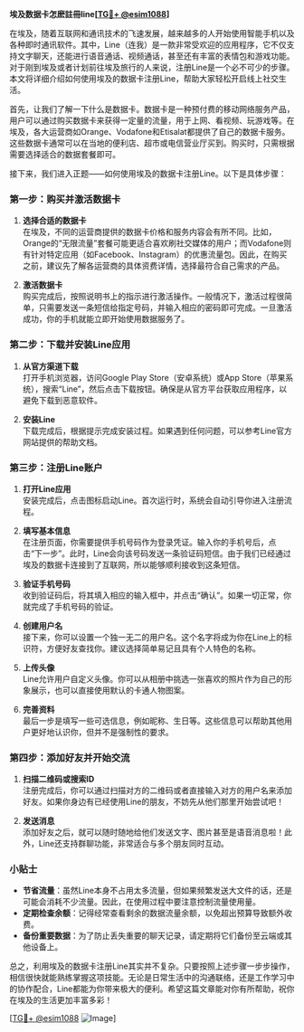 **埃及数据卡怎麽註冊line[[TG💪+ @esim1088](https://t.me/s/esim1088)]**

在埃及，随着互联网和通讯技术的飞速发展，越来越多的人开始使用智能手机以及各种即时通讯软件。其中，Line（连我）是一款非常受欢迎的应用程序，它不仅支持文字聊天，还能进行语音通话、视频通话，甚至还有丰富的表情包和游戏功能。对于刚到埃及或者计划前往埃及旅行的人来说，注册Line是一个必不可少的步骤。本文将详细介绍如何使用埃及的数据卡注册Line，帮助大家轻松开启线上社交生活。

首先，让我们了解一下什么是数据卡。数据卡是一种预付费的移动网络服务产品，用户可以通过购买数据卡来获得一定量的流量，用于上网、看视频、玩游戏等。在埃及，各大运营商如Orange、Vodafone和Etisalat都提供了自己的数据卡服务。这些数据卡通常可以在当地的便利店、超市或电信营业厅买到。购买时，只需根据需要选择适合的数据套餐即可。

接下来，我们进入正题——如何使用埃及的数据卡注册Line。以下是具体步骤：

### 第一步：购买并激活数据卡

1. **选择合适的数据卡**  
   在埃及，不同的运营商提供的数据卡价格和服务内容会有所不同。比如，Orange的“无限流量”套餐可能更适合喜欢刷社交媒体的用户；而Vodafone则有针对特定应用（如Facebook、Instagram）的优惠流量包。因此，在购买之前，建议先了解各运营商的具体资费详情，选择最符合自己需求的产品。

2. **激活数据卡**  
   购买完成后，按照说明书上的指示进行激活操作。一般情况下，激活过程很简单，只需要发送一条短信给指定号码，并输入相应的密码即可完成。一旦激活成功，你的手机就能立即开始使用数据服务了。

### 第二步：下载并安装Line应用

1. **从官方渠道下载**  
   打开手机浏览器，访问Google Play Store（安卓系统）或App Store（苹果系统），搜索“Line”，然后点击下载按钮。确保是从官方平台获取应用程序，以避免下载到恶意软件。

2. **安装Line**  
   下载完成后，根据提示完成安装过程。如果遇到任何问题，可以参考Line官方网站提供的帮助文档。

### 第三步：注册Line账户

1. **打开Line应用**  
   安装完成后，点击图标启动Line。首次运行时，系统会自动引导你进入注册流程。

2. **填写基本信息**  
   在注册页面，你需要提供手机号码作为登录凭证。输入你的手机号后，点击“下一步”。此时，Line会向该号码发送一条验证码短信。由于我们已经通过埃及的数据卡连接到了互联网，所以能够顺利接收到这条短信。

3. **验证手机号码**  
   收到验证码后，将其填入相应的输入框中，并点击“确认”。如果一切正常，你就完成了手机号码的验证。

4. **创建用户名**  
   接下来，你可以设置一个独一无二的用户名。这个名字将成为你在Line上的标识符，方便好友查找你。建议选择简单易记且具有个人特色的名称。

5. **上传头像**  
   Line允许用户自定义头像。你可以从相册中挑选一张喜欢的照片作为自己的形象展示，也可以直接使用默认的卡通人物图案。

6. **完善资料**  
   最后一步是填写一些可选信息，例如昵称、生日等。这些信息可以帮助其他用户更好地认识你，但并不是强制性的要求。

### 第四步：添加好友并开始交流

1. **扫描二维码或搜索ID**  
   注册完成后，你可以通过扫描对方的二维码或者直接输入对方的用户名来添加好友。如果你身边有已经使用Line的朋友，不妨先从他们那里开始尝试吧！

2. **发送消息**  
   添加好友之后，就可以随时随地给他们发送文字、图片甚至是语音消息啦！此外，Line还支持群聊功能，非常适合与多个朋友同时互动。

### 小贴士

- **节省流量**：虽然Line本身不占用太多流量，但如果频繁发送大文件的话，还是可能会消耗不少流量。因此，在使用过程中要注意控制流量使用量。
- **定期检查余额**：记得经常查看剩余的数据流量余额，以免超出预算导致额外收费。
- **备份重要数据**：为了防止丢失重要的聊天记录，请定期将它们备份至云端或其他设备上。

总之，利用埃及的数据卡注册Line其实并不复杂。只要按照上述步骤一步步操作，相信很快就能熟练掌握这项技能。无论是日常生活中的沟通联络，还是工作学习中的协作配合，Line都能为你带来极大的便利。希望这篇文章能对你有所帮助，祝你在埃及的生活更加丰富多彩！

[[TG💪+ @esim1088](https://t.me/s/esim1088) ![Image](https://i.postimg.cc/4NQfJmqS/Snipaste-2025-05-13-00-14-12.png)]